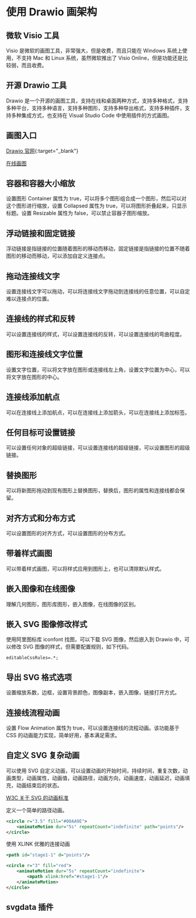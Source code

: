 # 使用 Drawio 画架构

## 微软 Visio 工具

Visio 是微软的画图工具，非常强大，但是收费，而且只能在 Windows 系统上使用，不支持 Mac 和 Linux 系统，虽然微软推出了 Visio Online，但是功能还是比较弱，而且收费。

## 开源 Drawio 工具

Drawio 是一个开源的画图工具，支持在线和桌面两种方式，支持多种格式，支持多种平台，支持多种语言，支持多种图形，支持多种导出格式，支持多种插件，支持多种集成方式，也支持在 Visual Studio Code 中使用插件的方式画图。

## 画图入口

[Drawio 官网](https://www.drawio.com){:target="_blank"}

[在线画图](https://www.drawio.com)

## 容器和容器大小缩放

设置图形 Container 属性为 true，可以将多个图形组合成一个图形，然后可以对这个图形进行缩放，设置 Collapsed 属性为 true，可以将图形折叠起来，只显示标题。设置 Resizable 属性为 false，可以禁止容器子图形缩放。

## 浮动链接和固定链接

浮动链接是指链接的位置随着图形的移动而移动，固定链接是指链接的位置不随着图形的移动而移动，可以添加自定义连接点。

## 拖动连接线文字

设置连接线文字可以拖动，可以将连接线文字拖动到连接线的任意位置，可以自定难以连接点的位置。

## 连接线的样式和反转

可以设置连接线的样式，可以设置连接线的反转，可以设置连接线的弯曲程度。

## 图形和连接线文字位置

设置文字位置，可以将文字放在图形或连接线左上角，设置文字位置为中心，可以将文字放在图形的中心。

## 连接线添加航点

可以在连接线上添加航点，可以在连接线上添加箭头，可以在连接线上添加标签。

## 任何目标可设置链接

可以设置任何对象的超级链接，可以设置连接线的超级链接，可以设置图形的超级链接。

## 替换图形

可以将新图形拖动到现有图形上替换图形，替换后，图形的属性和连接线都会保留。

## 对齐方式和分布方式

可以设置图形的对齐方式，可以设置图形的分布方式。

## 带着样式画图

可以带着样式画图，可以将样式应用到图形上，也可以清除默认样式。

## 嵌入图像和在线图像

理解几何图形，图形库图形，嵌入图像，在线图像的区别。

## 嵌入 SVG 图像修改样式

使用阿里图标库 iconfont 找图，可以下载 SVG 图像，然后嵌入到 Drawio 中，可以修改 SVG 图像的样式，但需要配置规则，如下代码。

```
editableCssRules=.*;
```

## 导出 SVG 格式选项

设置缩放系数，边框，设置背景颜色，图像副本，嵌入图像，链接打开方式。

## 连接线流程动画

设置 Flow Animation 属性为 true，可以设置连接线的流程动画。该功能基于 CSS 的动画能力实现，简单好用，基本满足需求。

## 自定义 SVG 复杂动画

可以使用 SVG 自定义动画，可以设置动画的开始时间，持续时间，重复次数，动画类型，动画属性，动画值，动画路径，动画方向，动画速度，动画延迟，动画填充，动画结束后的状态。

[W3C 关于 SVG 的动画标准](https://developer.mozilla.org/zh-CN/docs/Web/SVG/Element/animate)

定义一个简单的路径动画。

```xml
<circle r="3.5" fill="#00AA9E">
    <animateMotion dur="5s" repeatCount="indefinite" path="points"/>
</circle>
```

使用 XLINK 优雅的连接动画

```xml
<path id="stage1-1" d="points"/>

<circle r="3" fill="red">
    <animateMotion dur="5s" repeatCount="indefinite">
        <mpath xlink:href="#stage1-1"/>
    </animateMotion>
</circle>
```

## svgdata 插件

